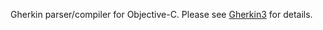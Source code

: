 <!--[![Build Status](https://secure.travis-ci.org/cucumber/gherkin-objective-c.png)](http://travis-ci.org/cucumber/gherkin-objective-c)-->

Gherkin parser/compiler for Objective-C.
Please see [Gherkin3](https://github.com/cucumber/gherkin3) for details.

